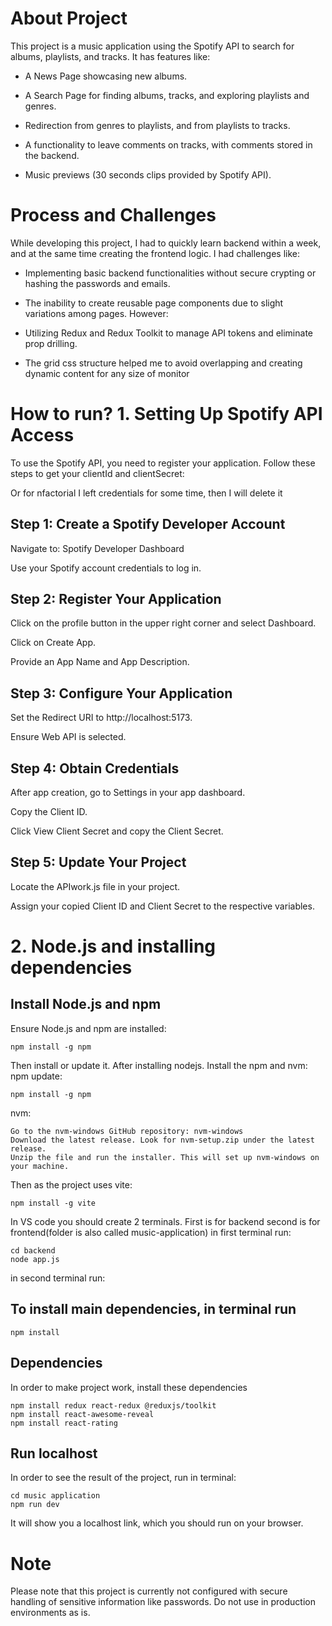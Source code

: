 <h1>About Project</h1>
This project is a music application using the Spotify API to search for albums, playlists, and tracks. It has features like:

- A News Page showcasing new albums.  

- A Search Page for finding albums, tracks, and exploring playlists and genres.
  
- Redirection from genres to playlists, and from playlists to tracks.

- A functionality to leave comments on tracks, with comments stored in the backend.
  
- Music previews (30 seconds clips provided by Spotify API).  

<h1>
Process and Challenges  
</h1> 

While developing this project, I had to quickly learn backend within a week, and at the same time creating the frontend logic. I had challenges like:
- Implementing basic backend functionalities without secure crypting or hashing the passwords and emails.
  
- The inability to create reusable page components due to slight variations among pages.
However:
- Utilizing Redux and Redux Toolkit to manage API tokens and eliminate prop drilling.
  
- The grid css structure helped me to avoid overlapping and creating dynamic content for any size of monitor



<h1>How to run? 1. Setting Up Spotify API Access</h1>
To use the Spotify API, you need to register your application. Follow these steps to get your clientId and clientSecret:

Or for nfactorial I left credentials for some time, then I will delete it
<h2>Step 1: Create a Spotify Developer Account</h2>
Navigate to: Spotify Developer Dashboard

Use your Spotify account credentials to log in.
<h2>Step 2: Register Your Application</h2>
Click on the profile button in the upper right corner and select Dashboard.

Click on Create App.

Provide an App Name and App Description.

<h2>Step 3: Configure Your Application</h2>
Set the Redirect URI to http://localhost:5173.

Ensure Web API is selected.

<h2>Step 4: Obtain Credentials</h2>
After app creation, go to Settings in your app dashboard.

Copy the Client ID.

Click View Client Secret and copy the Client Secret.

<h2>Step 5: Update Your Project</h2>
Locate the APIwork.js file in your project.

Assign your copied Client ID and Client Secret to the respective variables.

<h1>2. Node.js and installing dependencies</h1>
<h2>Install Node.js and npm</h2>
Ensure Node.js and npm are installed:

```
npm install -g npm
```

Then install or update it.
After installing nodejs. Install the npm and nvm:
npm update:

```
npm install -g npm
```

nvm:
```
Go to the nvm-windows GitHub repository: nvm-windows
Download the latest release. Look for nvm-setup.zip under the latest release.
Unzip the file and run the installer. This will set up nvm-windows on your machine.
```

Then as the project uses vite:
```
npm install -g vite
```

In VS code you should create 2 terminals. First is for backend second is for frontend(folder is also called music-application)
in first terminal run:
```
cd backend
node app.js
```

in second terminal run:

<h2>
  To install main dependencies, in terminal run
</h2>

```
npm install
```

<h2>Dependencies</h2>
In order to make project work, install these dependencies

```
npm install redux react-redux @reduxjs/toolkit
npm install react-awesome-reveal
npm install react-rating
```

<h2>Run localhost</h2>
In order to see the result of the project, run in terminal:

```
cd music application
npm run dev
```

It will show you a localhost link, which you should run on your browser.

<h1>Note</h1>
Please note that this project is currently not configured with secure handling of sensitive information like passwords. Do not use in production environments as is.
